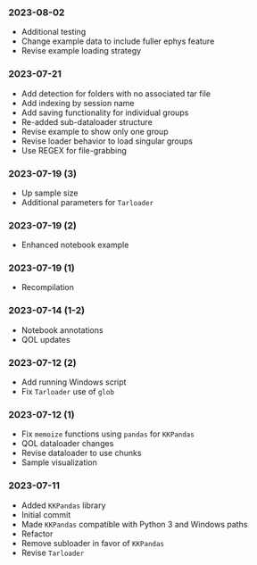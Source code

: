 ### 2023-08-02
- Additional testing
- Change example data to include fuller ephys feature
- Revise example loading strategy

### 2023-07-21
- Add detection for folders with no associated tar file
- Add indexing by session name
- Add saving functionality for individual groups
- Re-added sub-dataloader structure
- Revise example to show only one group
- Revise loader behavior to load singular groups
- Use REGEX for file-grabbing

### 2023-07-19 (3)
- Up sample size
- Additional parameters for `Tarloader`

### 2023-07-19 (2)
- Enhanced notebook example

### 2023-07-19 (1)
- Recompilation

### 2023-07-14 (1-2)
- Notebook annotations
- QOL updates

### 2023-07-12 (2)
- Add running Windows script
- Fix `Tarloader` use of `glob`

### 2023-07-12 (1)
- Fix `memoize` functions using `pandas` for `KKPandas`
- QOL dataloader changes
- Revise dataloader to use chunks
- Sample visualization

### 2023-07-11
- Added `KKPandas` library
- Initial commit
- Made `KKPandas` compatible with Python 3 and Windows paths
- Refactor
- Remove subloader in favor of `KKPandas`
- Revise `Tarloader`

